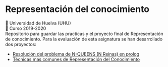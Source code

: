 
# Representación del conocimiento
   :office: Universidad de Huelva (UHU)  
   :calendar: Curso 2019-2020  
Repositorio para guardar las practicas y el proyecto final de Representación de conocimiento. Para la evaluación de esta asignatura se han desarrollado dos proyectos:
* [Resolución del problema de N-QUEENS (N Reinas) en prolog](https://github.com/IgorMy/RC19-20/tree/master/Evaluaci%C3%B3n/Parte%20Pr%C3%A1ctica)
* [Técnicas mas comunes de Representación del Conocimiento](https://github.com/IgorMy/RC19-20/tree/master/Evaluaci%C3%B3n/Parte%20Te%C3%B3rica)
